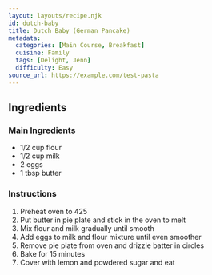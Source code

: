```yaml
---
layout: layouts/recipe.njk
id: dutch-baby
title: Dutch Baby (German Pancake)
metadata:
  categories: [Main Course, Breakfast]
  cuisine: Family
  tags: [Delight, Jenn]
  difficulty: Easy
source_url: https://example.com/test-pasta
---
```


## Ingredients

### Main Ingredients
- 1/2 cup flour
- 1/2 cup milk
- 2 eggs
- 1 tbsp butter

### Instructions
1. Preheat oven to 425
1. Put butter in pie plate and stick in the oven to melt
1. Mix flour and milk gradually until smooth
1. Add eggs to milk and flour mixture until even smoother
1. Remove pie plate from oven and drizzle batter in circles
1. Bake for 15 minutes
1. Cover with lemon and powdered sugar and eat